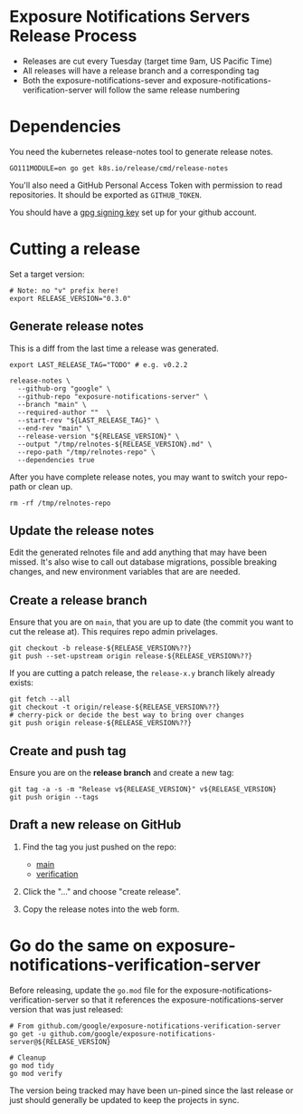 # Exposure Notifications Servers Release Process

  * Releases are cut every Tuesday (target time 9am, US Pacific Time)
  * All releases will have a release branch and a corresponding tag
  * Both the exposure-notifications-sever and exposure-notifications-verification-server will follow the same release numbering

# Dependencies

You need the kubernetes release-notes tool to generate release notes.

```shell
GO111MODULE=on go get k8s.io/release/cmd/release-notes
```

You'll also need a GitHub Personal Access Token with permission to read repositories. It should be exported as `GITHUB_TOKEN`.

You should have a [gpg signing key](https://docs.github.com/en/github/authenticating-to-github/telling-git-about-your-signing-key) set up for your github account.

# Cutting a release

Set a target version:

```shell
# Note: no "v" prefix here!
export RELEASE_VERSION="0.3.0"
```

## Generate release notes

This is a diff from the last time a release was generated.

```shell
export LAST_RELEASE_TAG="TODO" # e.g. v0.2.2

release-notes \
  --github-org "google" \
  --github-repo "exposure-notifications-server" \
  --branch "main" \
  --required-author ""  \
  --start-rev "${LAST_RELEASE_TAG}" \
  --end-rev "main" \
  --release-version "${RELEASE_VERSION}" \
  --output "/tmp/relnotes-${RELEASE_VERSION}.md" \
  --repo-path "/tmp/relnotes-repo" \
  --dependencies true
```

After you have complete release notes, you may want to switch your repo-path or clean up.

```shell
rm -rf /tmp/relnotes-repo
```


## Update the release notes

Edit the generated relnotes file and add anything that may have been missed. It's also wise to call out
database migrations, possible breaking changes, and new environment variables that are are needed.

## Create a release branch

Ensure that you are on `main`, that you are up to date (the commit you want to cut the release at). This requires repo admin privelages.

```shell
git checkout -b release-${RELEASE_VERSION%??}
git push --set-upstream origin release-${RELEASE_VERSION%??}
```

If you are cutting a patch release, the `release-x.y` branch likely already exists:

```shell
git fetch --all
git checkout -t origin/release-${RELEASE_VERSION%??}
# cherry-pick or decide the best way to bring over changes
git push origin release-${RELEASE_VERSION%??}
```

## Create and push tag

Ensure you are on the **release branch** and create a new tag:

```shell
git tag -a -s -m "Release v${RELEASE_VERSION}" v${RELEASE_VERSION}
git push origin --tags
```

## Draft a new release on GitHub

1. Find the tag you just pushed on the repo:

    - [main](https://github.com/google/exposure-notifications-server/tags)
    - [verification](https://github.com/google/exposure-notifications-verification-server/tags)

1. Click the "..." and choose "create release".

1. Copy the release notes into the web form.

# Go do the same on exposure-notifications-verification-server

Before releasing, update the `go.mod` file for the exposure-notifications-verification-server
so that it references the exposure-notifications-server version that was just released:

```text
# From github.com/google/exposure-notifications-verification-server
go get -u github.com/google/exposure-notifications-server@${RELEASE_VERSION}

# Cleanup
go mod tidy
go mod verify
```

The version being tracked may have been un-pined since the last release or just should
generally be updated to keep the projects in sync.
